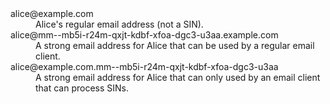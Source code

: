 <dl>
<dt>alice@example.com
<dd>Alice's regular email address (not a SIN). 
<dt>alice@mm--mb5i-r24m-qxjt-kdbf-xfoa-dgc3-u3aa.example.com
<dd>A strong email address for Alice that can be used by a regular email client.
<dt>alice@example.com.mm--mb5i-r24m-qxjt-kdbf-xfoa-dgc3-u3aa
<dd>A strong email address for Alice that can only used by an email client that can process SINs.
</dl>
